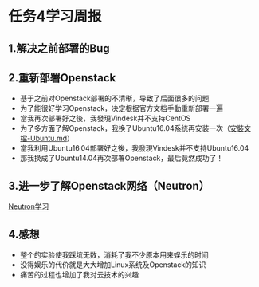 # 任务4学习周报
## 1.解决之前部署的Bug
## 2.重新部署Openstack
- 基于之前对Openstack部署的不清晰，导致了后面很多的问题
- 为了能很好学习Openstack，决定根据官方文档手動重新部署一遍
- 當我再次部署好之後，我發現Vindesk并不支持CentOS
- 为了多方面了解Openstack，我换了Ubuntu16.04系统再安装一次（[安裝文檔-Ubuntu.md](https://github.com/CourseCloudDesktop/cloudDesktop/blob/kml-develop/task4/%E5%AE%89%E8%A3%9D%E6%96%87%E6%AA%94-Ubuntu.md)）
- 當我利用Ubuntu16.04部署好之後，我發現Vindesk并不支持Ubuntu16.04
- 那我换成了Ubuntu14.04再次部署Openstack，最后竟然成功了！
## 3.进一步了解Openstack网络（Neutron）
[Neutron学习](https://github.com/CourseCloudDesktop/cloudDesktop/blob/kml-develop/task6/14331133%E6%9D%8E%E5%90%AF%E6%98%8E_%E5%AD%A6%E4%B9%A0%E6%8A%A5%E5%91%8A.md)
## 4.感想
- 整个的实验使我踩坑无数，消耗了我不少原本用来娱乐的时间
- 没得娱乐的代价就是大大增加Linux系统及Openstack的知识
- 痛苦的过程也增加了我对云技术的兴趣
